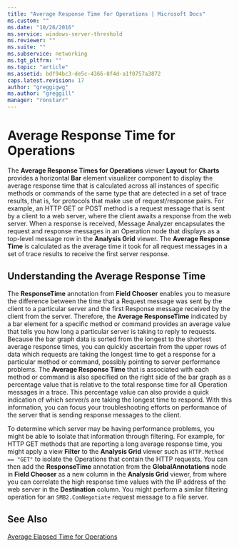 ```yaml
---
title: "Average Response Time for Operations | Microsoft Docs"
ms.custom: ""
ms.date: "10/26/2016"
ms.service: windows-server-threshold
ms.reviewer: ""
ms.suite: ""
ms.subservice: networking
ms.tgt_pltfrm: ""
ms.topic: "article"
ms.assetid: bdf94bc3-de5c-4366-8f4d-a1f0757a3872
caps.latest.revision: 17
author: "greggigwg"
ms.author: "greggill"
manager: "ronstarr"
---
```


# Average Response Time for Operations

The **Average Response Times for Operations** viewer **Layout** for **Charts** provides a horizontal **Bar** element visualizer component to display the average response time  that is calculated across all instances of  specific methods or commands  of the same type that are detected in a set of trace results, that is, for protocols that make use of request/response pairs. For example, an HTTP GET or POST method is a request message  that is sent by a client to a web server, where the client awaits a response from the web server. When a response is received, Message Analyzer encapsulates the request and response messages in an Operation node that displays as a top-level message row in the **Analysis Grid** viewer. The **Average Response Time** is calculated as the average time it took for all request  messages in a set of trace results to receive the first server response.  
  
<a name="BKMK_ResponseTime"></a>   
## Understanding the Average Response Time  
 The **ResponseTime** annotation from **Field Chooser** enables you to measure the difference between the time that a Request message was sent by the client to a particular server and the first Response message received by the client from the server. Therefore, the **Average ResponseTime** indicated by a bar element for a specific method or command provides an average value that tells you how long a particular server is taking to reply to requests. Because the bar graph data is sorted from the longest to the shortest average response times, you can quickly ascertain from the upper rows of data which requests are taking the longest time to get a response for a particular method or command, possibly pointing to server performance problems. The **Average Response Time** that is associated with each method or command is also specified on the right side of the bar graph as a percentage value that is relative to the total response time for all Operation messages in a trace. This percentage value can also provide a quick indication of which server/s are taking the longest time to respond. With this information, you can focus your troubleshooting efforts on performance of the server  that is sending response messages  to the client.  
  
 To determine which server may be having performance problems, you might be able to isolate that information through filtering. For example, for  HTTP GET methods that are reporting a long average response time, you might apply a view  **Filter** to the **Analysis Grid** viewer such as `HTTP.Method == "GET"` to isolate the Operations that contain the HTTP requests. You can then add  the **ResponseTime** annotation from the **GlobalAnnotations** node in **Field Chooser**  as a new column in the **Analysis Grid** viewer, from where you can correlate the high response time values with the IP address of the web server in the **Destination** column. You might perform a similar filtering operation for an `SMB2.ComNegotiate` request message to a file server.  
  
## See Also  

[Average Elapsed Time for Operations](average-elapsed-time-for-operations.md)